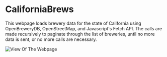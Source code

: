 # CaliforniaBrews

This webpage loads brewery data for the state of California using OpenBreweryDB, OpenStreetMap, and Javascript's Fetch API. The calls are made recursively to paginate through the list of breweries, until no more data is sent, or no more calls are necessary.

![View Of The Webpage](/SPJain_CaliforniaBrews_View)
